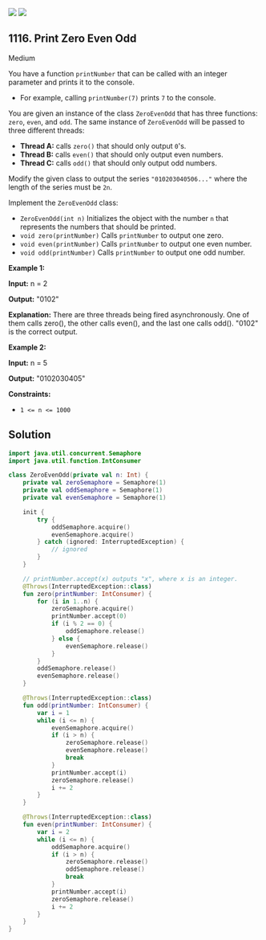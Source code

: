 [![](https://img.shields.io/github/stars/javadev/LeetCode-in-Kotlin?label=Stars&style=flat-square)](https://github.com/javadev/LeetCode-in-Kotlin)
[![](https://img.shields.io/github/forks/javadev/LeetCode-in-Kotlin?label=Fork%20me%20on%20GitHub%20&style=flat-square)](https://github.com/javadev/LeetCode-in-Kotlin/fork)

## 1116\. Print Zero Even Odd

Medium

You have a function `printNumber` that can be called with an integer parameter and prints it to the console.

*   For example, calling `printNumber(7)` prints `7` to the console.

You are given an instance of the class `ZeroEvenOdd` that has three functions: `zero`, `even`, and `odd`. The same instance of `ZeroEvenOdd` will be passed to three different threads:

*   **Thread A:** calls `zero()` that should only output `0`'s.
*   **Thread B:** calls `even()` that should only output even numbers.
*   **Thread C:** calls `odd()` that should only output odd numbers.

Modify the given class to output the series `"010203040506..."` where the length of the series must be `2n`.

Implement the `ZeroEvenOdd` class:

*   `ZeroEvenOdd(int n)` Initializes the object with the number `n` that represents the numbers that should be printed.
*   `void zero(printNumber)` Calls `printNumber` to output one zero.
*   `void even(printNumber)` Calls `printNumber` to output one even number.
*   `void odd(printNumber)` Calls `printNumber` to output one odd number.

**Example 1:**

**Input:** n = 2

**Output:** "0102"

**Explanation:** There are three threads being fired asynchronously. One of them calls zero(), the other calls even(), and the last one calls odd(). "0102" is the correct output.

**Example 2:**

**Input:** n = 5

**Output:** "0102030405"

**Constraints:**

*   `1 <= n <= 1000`

## Solution

```kotlin
import java.util.concurrent.Semaphore
import java.util.function.IntConsumer

class ZeroEvenOdd(private val n: Int) {
    private val zeroSemaphore = Semaphore(1)
    private val oddSemaphore = Semaphore(1)
    private val evenSemaphore = Semaphore(1)

    init {
        try {
            oddSemaphore.acquire()
            evenSemaphore.acquire()
        } catch (ignored: InterruptedException) {
            // ignored
        }
    }

    // printNumber.accept(x) outputs "x", where x is an integer.
    @Throws(InterruptedException::class)
    fun zero(printNumber: IntConsumer) {
        for (i in 1..n) {
            zeroSemaphore.acquire()
            printNumber.accept(0)
            if (i % 2 == 0) {
                oddSemaphore.release()
            } else {
                evenSemaphore.release()
            }
        }
        oddSemaphore.release()
        evenSemaphore.release()
    }

    @Throws(InterruptedException::class)
    fun odd(printNumber: IntConsumer) {
        var i = 1
        while (i <= n) {
            evenSemaphore.acquire()
            if (i > n) {
                zeroSemaphore.release()
                evenSemaphore.release()
                break
            }
            printNumber.accept(i)
            zeroSemaphore.release()
            i += 2
        }
    }

    @Throws(InterruptedException::class)
    fun even(printNumber: IntConsumer) {
        var i = 2
        while (i <= n) {
            oddSemaphore.acquire()
            if (i > n) {
                zeroSemaphore.release()
                oddSemaphore.release()
                break
            }
            printNumber.accept(i)
            zeroSemaphore.release()
            i += 2
        }
    }
}
```